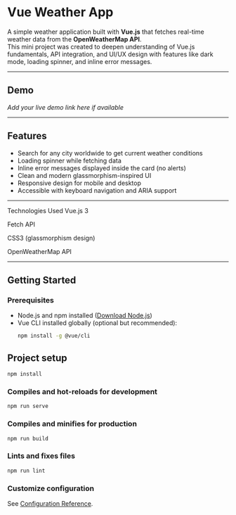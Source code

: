# Vue Weather App

A simple weather application built with **Vue.js** that fetches real-time weather data from the **OpenWeatherMap API**.  
This mini project was created to deepen understanding of Vue.js fundamentals, API integration, and UI/UX design with features like dark mode, loading spinner, and inline error messages.

---

## Demo

*Add your live demo link here if available*

---

## Features

- Search for any city worldwide to get current weather conditions  
- Loading spinner while fetching data  
- Inline error messages displayed inside the card (no alerts)  
- Clean and modern glassmorphism-inspired UI  
- Responsive design for mobile and desktop  
- Accessible with keyboard navigation and ARIA support  

---

Technologies Used
Vue.js 3

Fetch API

CSS3 (glassmorphism design)

OpenWeatherMap API

---

## Getting Started

### Prerequisites

- Node.js and npm installed ([Download Node.js](https://nodejs.org/))  
- Vue CLI installed globally (optional but recommended):  
  ```bash
  npm install -g @vue/cli

## Project setup
```
npm install
```

### Compiles and hot-reloads for development
```
npm run serve
```

### Compiles and minifies for production
```
npm run build
```

### Lints and fixes files
```
npm run lint
```

### Customize configuration
See [Configuration Reference](https://cli.vuejs.org/config/).
